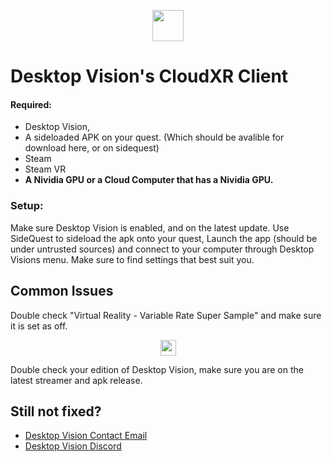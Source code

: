 <p align="center"><img src="https://desktop.vision/assets/f7ad45b102da63dd841289c75c83128a.svg" height="50"></p>

# Desktop Vision's CloudXR Client

#### Required:
 - Desktop Vision,
- A sideloaded APK on your quest. (Which should be avalible for download here, or on sidequest)
- Steam
- Steam VR
- __A Nividia GPU or a Cloud Computer that has a Nividia GPU.__

### Setup:
Make sure Desktop Vision is enabled, and on the latest update.
Use SideQuest to sideload the apk onto your quest, Launch the app (should be under untrusted sources) and connect to your computer through Desktop Visions menu.
Make sure to find settings that best suit you.

## Common Issues
Double check "Virtual Reality - Variable Rate Super Sample" and make sure it is set as off.
<p align="center"><img src="https://cdn.discordapp.com/attachments/1085354847144001586/1098083378848354334/image.png" height="25"></p>

Double check your edition of Desktop Vision, make sure you are on the latest streamer and apk release.

## Still not fixed?
 - [Desktop Vision Contact Email](contact@desktop.vision)
- [Desktop Vision Discord](https://discord.gg/3JmUvwzzt2)
